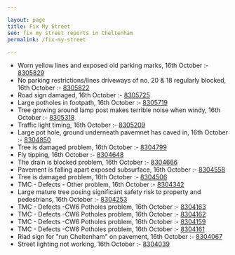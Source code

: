 ```yaml
---

layout: page
title: Fix My Street
seo: fix my street reports in Cheltenham
permalink: /fix-my-street

---
```


<!-- fix_marker starts -->

- Worn yellow lines and exposed old parking marks, 16th October :- [8305829](https://www.fixmystreet.com/report/8305829)
- No parking restrictions/lines driveways of no. 20 & 18 regularly blocked, 16th October :- [8305822](https://www.fixmystreet.com/report/8305822)
- Road sign damaged, 16th October :- [8305725](https://www.fixmystreet.com/report/8305725)
- Large potholes in footpath, 16th October :- [8305719](https://www.fixmystreet.com/report/8305719)
- Tree growing around lamp post makes terrible noise when windy, 16th October :- [8305318](https://www.fixmystreet.com/report/8305318)
- Traffic light timing, 16th October :- [8305209](https://www.fixmystreet.com/report/8305209)
- Large pot hole, ground underneath pavemnet has caved in, 16th October :- [8304850](https://www.fixmystreet.com/report/8304850)
- Tree is damaged problem, 16th October :- [8304799](https://www.fixmystreet.com/report/8304799)
- Fly tipping, 16th October :- [8304648](https://www.fixmystreet.com/report/8304648)
- The drain is blocked problem, 16th October :- [8304666](https://www.fixmystreet.com/report/8304666)
- Pavement is falling apart exposed subsurface, 16th October :- [8304558](https://www.fixmystreet.com/report/8304558)
- Tree is damaged problem, 16th October :- [8304506](https://www.fixmystreet.com/report/8304506)
- TMC - Defects - Other problem, 16th October :- [8304342](https://www.fixmystreet.com/report/8304342)
- Large mature tree posing significant safety risk to property and pedestrians, 16th October :- [8304253](https://www.fixmystreet.com/report/8304253)
- TMC - Defects -CW6 Potholes  problem, 16th October :- [8304163](https://www.fixmystreet.com/report/8304163)
- TMC - Defects -CW6 Potholes  problem, 16th October :- [8304162](https://www.fixmystreet.com/report/8304162)
- TMC - Defects -CW6 Potholes  problem, 16th October :- [8304159](https://www.fixmystreet.com/report/8304159)
- TMC - Defects -CW6 Potholes  problem, 16th October :- [8304161](https://www.fixmystreet.com/report/8304161)
- Riad sign for "run Cheltenham" on pavement, 16th October :- [8304067](https://www.fixmystreet.com/report/8304067)
- Street lighting not working, 16th October :- [8304039](https://www.fixmystreet.com/report/8304039)

<!-- fix_marker ends -->